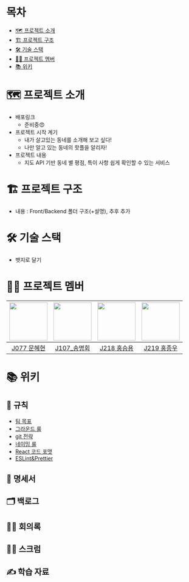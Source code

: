 # 목차
- [🗺 프로젝트 소개](#-프로젝트-소개)
- [🏗 프로젝트 구조](#-프로젝트-구조)
- [🛠 기술 스택](#-기술-스택)
- [💂‍♀️ 프로젝트 멤버](#-프로젝트-멤버)
- [📚 위키](#-위키)

# 🗺 프로젝트 소개
- 배포링크
  - 준비중😍
- 프로젝트 시작 계기
  - 내가 살고있는 동네를 소개해 보고 싶다!
  - 나만 알고 있는 동네의 핫플을 알리자!
- 프로젝트 내용
  - 지도 API 기반 동네 별 평점, 특이 사항 쉽게 확인할 수 있는 서비스

# 🏗 프로젝트 구조
- 내용 : Front/Backend 폴더 구조(+설명), 추후 추가

# 🛠 기술 스택
- 뱃지로 달기

# 💂‍♀️ 프로젝트 멤버
|[<img src="https://avatars.githubusercontent.com/u/55529617?v=4" width="100px">](https://github.com/ChipmunkForLove)|[<img src="https://github.com/mhsong95.png" width="100px">](https://github.com/gidskql6671)|[<img src="https://github.com/isanghaessi.png" width="100px">](https://github.com/isanghaessi)|[<img src="https://github.com/hongjw1938.png" width="100px">](https://github.com/hongjw1938)|
|:---:|:---:|:---:|:---:|
|[J077 문혜현](https://github.com/ChipmunkForLove) | [J107_송명회](https://github.com/gidskql6671) | [J218 홍승용](https://github.com/K-moovie) | [J219 홍종우](https://github.com/hongjw1938)

# 📚 위키
<h2>🤝 규칙</h2>
<ul>
  <li><a href="https://github.com/boostcampwm-2021/WEB11/wiki/팀-목표">팀 목표</a></li>
  <li><a href="https://github.com/boostcampwm-2021/WEB11/wiki/그라운드-룰">그라운드 룰</a></li>
  <li><a href="https://github.com/boostcampwm-2021/WEB11/wiki/git-전략">git 전략</a></li>
  <li><a href="https://github.com/boostcampwm-2021/WEB11/wiki/네이밍-룰">네이밍 룰</a></li>
  <li><a href="https://github.com/boostcampwm-2021/WEB11/wiki/React-코드-포맥">React 코드 포맷</a></li>
  <li><a href="https://github.com/boostcampwm-2021/WEB11/wiki/ESLint&Prettier">ESLint&Prettier</a></li>
</ul>
<h2>📝 명세서</h2>
<ul>
</ul>
<h2>🗂 백로그</h2>
<ul>
</ul>
<h2>🙋‍♂️ 회의록</h2>
<ul>
</ul>
<h2>👯‍♀️ 스크럼</h2>
<ul>
</ul>
<h2>✍️ 학습 자료</h2>
<ul>
</ul>
</ul>
